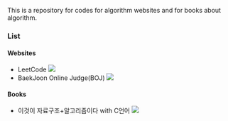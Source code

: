 This is a repository for codes for algorithm websites and for books about algorithm.

### List

#### Websites

- LeetCode <img src="https://img.shields.io/badge/ENG-F7DF1E?style=flat-square&logoColor=white"/>
- BaekJoon Online Judge(BOJ) <img src="https://img.shields.io/badge/KOR-CD2E3A?style=flat-square&logoColor=white"/>

#### Books

- 이것이 자료구조+알고리즘이다 with C언어 <img src="https://img.shields.io/badge/KOR-CD2E3A?style=flat-square&logoColor=white"/>